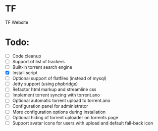 # TF
TF Website

# Todo:
- [ ] Code cleanup
- [ ] Support of list of trackers
- [ ] Built-in torrent search engine
- [x] Install script
- [ ] Optional support of flatfiles (instead of mysql)
- [ ] Jetty support (using phpbridge)
- [ ] Refactor html markup and streamline css
- [ ] Implement torrent syncing with torrent.ano
- [ ] Optional automatic torrent upload to torrent.ano
- [ ] Configuration panel for administrator
- [ ] More configuration options during installation
- [ ] Optional hiding of torrent uploader on torrents page
- [ ] Support avatar icons for users with upload and default fall-back icon
